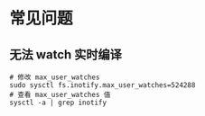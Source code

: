 # 常见问题

## 无法 watch 实时编译

```shell
# 修改 max_user_watches
sudo sysctl fs.inotify.max_user_watches=524288
# 查看 max_user_watches 值
sysctl -a | grep inotify
```